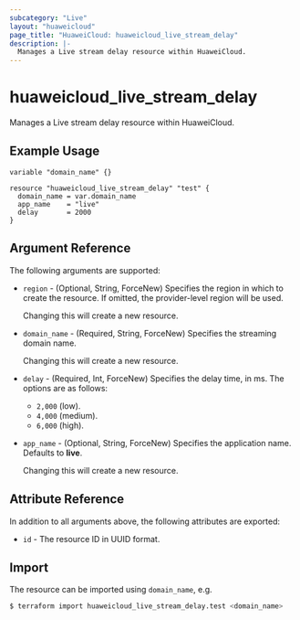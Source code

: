 ```yaml
---
subcategory: "Live"
layout: "huaweicloud"
page_title: "HuaweiCloud: huaweicloud_live_stream_delay"
description: |-
  Manages a Live stream delay resource within HuaweiCloud.
---
```


# huaweicloud_live_stream_delay

Manages a Live stream delay resource within HuaweiCloud.

## Example Usage

```hcl
variable "domain_name" {}

resource "huaweicloud_live_stream_delay" "test" {
  domain_name = var.domain_name
  app_name    = "live"
  delay       = 2000
}
```

## Argument Reference

The following arguments are supported:

* `region` - (Optional, String, ForceNew) Specifies the region in which to create the resource.
  If omitted, the provider-level region will be used.

  Changing this will create a new resource.

* `domain_name` - (Required, String, ForceNew) Specifies the streaming domain name.

  Changing this will create a new resource.

* `delay` - (Required, Int, ForceNew) Specifies the delay time, in ms. The options are as follows:
  + `2,000` (low).
  + `4,000` (medium).
  + `6,000` (high).

* `app_name` - (Optional, String, ForceNew) Specifies the application name. Defaults to **live**.

  Changing this will create a new resource.

## Attribute Reference

In addition to all arguments above, the following attributes are exported:

* `id` - The resource ID in UUID format.

## Import

The resource can be imported using `domain_name`, e.g.

```bash
$ terraform import huaweicloud_live_stream_delay.test <domain_name>
```
